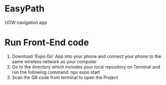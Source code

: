 # EasyPath
UOW navigation app 

# Run Front-End code
1. Download 'Expo Go' App into your phone and connect your phone to the same wireless network as your computer
2. Go to the directory which includes your local repository on Terminal and run the following command:
    npx expo start
3. Scan the QR code from terminal to open the Project
